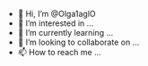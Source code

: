 - 👋 Hi, I’m @Olga1aglO
- 👀 I’m interested in ...
- 🌱 I’m currently learning ...
- 💞️ I’m looking to collaborate on ...
- 📫 How to reach me ...

<!---
Olga1aglO/Olga1aglO is a ✨ special ✨ repository because its `README.md` (this file) appears on your GitHub profile.
You can click the Preview link to take a look at your changes.
--->
